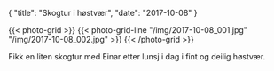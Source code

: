 {
    "title":  "Skogtur i høstvær",
    "date": "2017-10-08"
}

{{< photo-grid >}}
{{< photo-grid-line "/img/2017-10-08_001.jpg" "/img/2017-10-08_002.jpg" >}}
{{< /photo-grid >}}

<!--more-->

Fikk en liten skogtur med Einar etter lunsj i dag i fint og deilig høstvær.
